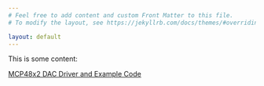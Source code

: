 ```yaml
---
# Feel free to add content and custom Front Matter to this file.
# To modify the layout, see https://jekyllrb.com/docs/themes/#overriding-theme-defaults

layout: default
---
```


This is some content:

[MCP48x2 DAC Driver and Example Code][MCP48x2_URL]



[MCP48x2_URL]: https://jason-duffy.github.ioC-Programming-Resources-for-AVR-MCU-s/html/